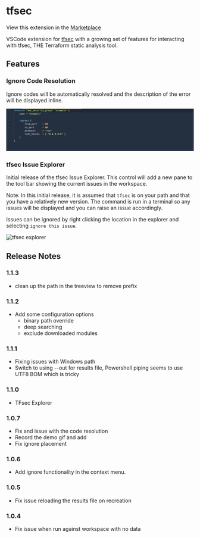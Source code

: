 # tfsec

View this extension in the [Marketplace](https://marketplace.visualstudio.com/items?itemName=tfsec.tfsec)

VSCode extension for [tfsec](https://tfsec.dev) with a growing set of features for interacting with tfsec, THE Terraform static analysis tool.


## Features

### Ignore Code Resolution

Ignore codes will be automatically resolved and the description of the error will be displayed inline.

![ignoredesc](ignoredesc.gif)

### tfsec Issue Explorer

Initial release of the tfsec Issue Explorer. This control will add a new pane to the tool bar showing the current issues in the workspace. 

Note: In this initial release, it is assumed that `tfsec` is on your path and that you have a relatively new version. The command is run in a terminal so any issues will be displayed and you can raise an issue accordingly. 

Issues can be ignored by right clicking the location in the explorer and selecting `ignore this issue`.

![tfsec explorer](tfsec-explorer.gif)

## Release Notes
### 1.1.3
- clean up the path in the treeview to remove prefix

### 1.1.2
- Add some configuration options
  - binary path override
  - deep searching
  - exclude downloaded modules
  
### 1.1.1
- Fixing issues with Windows path
- Switch to using --out for results file, Powershell piping seems to use UTF8 BOM which is tricky
### 1.1.0
- TFsec Explorer

### 1.0.7
- Fix and issue with the code resolution
- Record the demo gif and add
- Fix ignore placement

### 1.0.6
- Add ignore functionality in the context menu.
### 1.0.5
- Fix issue reloading the results file on recreation
### 1.0.4 
- Fix issue when run against workspace with no data
